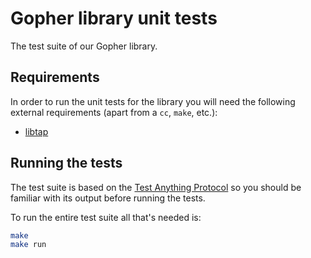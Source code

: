 # Gopher library unit tests

The test suite of our Gopher library.

## Requirements

In order to run the unit tests for the library you will need the following
external requirements (apart from a `cc`, `make`, etc.):

- [libtap](https://github.com/zorgnax/libtap)

## Running the tests

The test suite is based on the [Test Anything Protocol](https://testanything.org)
so you should be familiar with its output before running the tests.

To run the entire test suite all that's needed is:

```sh
make
make run
```
